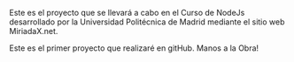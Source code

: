 Este es el proyecto que se llevará a cabo en el Curso de NodeJs
desarrollado por la Universidad Politécnica de Madrid mediante el sitio
web MiriadaX.net.

Este es el primer proyecto que realizaré en gitHub. Manos a la Obra!
